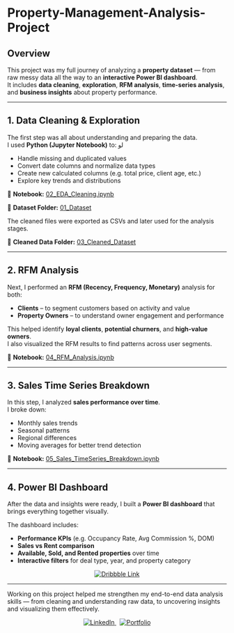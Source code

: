 # Property-Management-Analysis-Project

## Overview  
This project was my full journey of analyzing a **property dataset** — from raw messy data all the way to an **interactive Power BI dashboard**.  
It includes **data cleaning**, **exploration**, **RFM analysis**, **time-series analysis**, and **business insights** about property performance.


---

##  1. Data Cleaning & Exploration  
The first step was all about understanding and preparing the data.  
I used **Python (Jupyter Notebook)** to:
لو
- Handle missing and duplicated values  
- Convert date columns and normalize data types  
- Create new calculated columns (e.g. total price, client age, etc.)  
- Explore key trends and distributions  

📂 **Notebook:** [02_EDA_Cleaning.ipynb](02_EDA_Cleaning.ipynb)

📂 **Dataset Folder:** [01_Dataset](01_Dataset)


The cleaned files were exported as CSVs and later used for the analysis stages.

📂 **Cleaned Data Folder:** [03_Cleaned_Dataset](03_Cleaned_Dataset)

---

##  2. RFM Analysis  
Next, I performed an **RFM (Recency, Frequency, Monetary)** analysis for both:

- **Clients** – to segment customers based on activity and value  
- **Property Owners** – to understand owner engagement and performance  

This helped identify **loyal clients**, **potential churners**, and **high-value owners**.  
I also visualized the RFM results to find patterns across user segments.  

📂 **Notebook:** [04_RFM_Analysis.ipynb](04_RFM_Analysis.ipynb)

---
##  3. Sales Time Series Breakdown  
In this step, I analyzed **sales performance over time**.  
I broke down:

- Monthly sales trends  
- Seasonal patterns  
- Regional differences  
- Moving averages for better trend detection  

📂 **Notebook:** [05_Sales_TimeSeries_Breakdown.ipynb](05_Sales_TimeSeries_Breakdown.ipynb)

---

##  4. Power BI Dashboard  
After the data and insights were ready, I built a **Power BI dashboard** that brings everything together visually.  

The dashboard includes:
- **Performance KPIs** (e.g. Occupancy Rate, Avg Commission %, DOM)  
- **Sales vs Rent comparison**  
- **Available, Sold, and Rented properties** over time  
- **Interactive filters** for deal type, year, and property category  

<p align="center">
  <a href="https://dribbble.com/Marwa-Ali21" target="_blank">
    <img src="https://img.shields.io/badge/View%20on%20Dribbble-ff69b4?style=for-the-badge&logo=dribbble&logoColor=white" alt="Dribbble Link"/>
  </a>
</p>

---

Working on this project helped me strengthen my end-to-end data analysis skills — from cleaning and understanding raw data, to uncovering insights and visualizing them effectively.  

<p align="center">
  <a href="https://www.linkedin.com/in/marwa-ali-256608220/" target="_blank">
    <img src="https://img.shields.io/badge/LinkedIn-0077B5?style=for-the-badge&logo=linkedin&logoColor=white" alt="LinkedIn"/>
  </a>
  &nbsp;
  <a href="https://marwa-ali.framer.website/" target="_blank">
    <img src="https://img.shields.io/badge/Portfolio-%20?style=for-the-badge&color=F9A8D4&labelColor=F9A8D4&logoColor=white" alt="Portfolio"/>
  </a>
</p>



